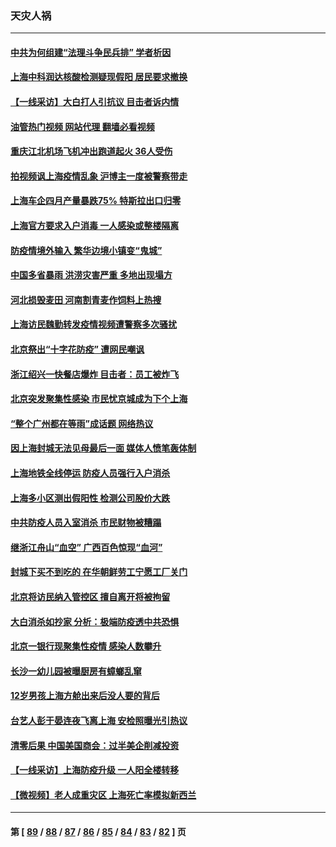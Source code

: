 ### 天灾人祸
---
#### [中共为何组建“法理斗争民兵排” 学者析因](../../pages/ncid280/n13734109.md?05121645) 
#### [上海中科润达核酸检测疑现假阳 居民要求撤换](../../pages/ncid280/n13734116.md?05121645) 
#### [【一线采访】大白打人引抗议 目击者诉内情](../../pages/ncid280/n13733097.md?05121645) 
#### [油管热门视频 网站代理 翻墙必看视频](http://209.222.30.114:81/youtube.html?05121645)
#### [重庆江北机场飞机冲出跑道起火 36人受伤](../../pages/ncid280/n13733889.md?05121645) 
#### [拍视频讽上海疫情乱象 沪博主一度被警察带走](../../pages/ncid280/n13733696.md?05121645) 
#### [上海车企四月产量暴跌75% 特斯拉出口归零](../../pages/ncid280/n13733278.md?05121645) 
#### [上海官方要求入户消毒 一人感染或整楼隔离](../../pages/ncid280/n13733427.md?05121645) 
#### [防疫情境外输入 繁华边境小镇变“鬼城”](../../pages/ncid280/n13732729.md?05121645) 
#### [中国多省暴雨 洪涝灾害严重 多地出现塌方](../../pages/ncid280/n13733107.md?05121645) 
#### [河北损毁麦田 河南割青麦作饲料上热搜](../../pages/ncid280/n13733036.md?05121645) 
#### [上海访民魏勤转发疫情视频遭警察多次骚扰](../../pages/ncid280/n13733148.md?05121645) 
#### [北京祭出“十字花防疫” 遭网民嘲讽](../../pages/ncid280/n13733054.md?05121645) 
#### [浙江绍兴一快餐店爆炸 目击者：员工被炸飞](../../pages/ncid280/n13733008.md?05121645) 
#### [北京突发聚集性感染 市民忧京城成为下个上海](../../pages/ncid280/n13732920.md?05121645) 
#### [“整个广州都在等雨”成话题 网络热议](../../pages/ncid280/n13732931.md?05121645) 
#### [因上海封城无法见母最后一面 媒体人愤笔轰体制](../../pages/ncid280/n13732917.md?05121645) 
#### [上海地铁全线停运 防疫人员强行入户消杀](../../pages/ncid280/n13732933.md?05121645) 
#### [上海多小区测出假阳性 检测公司股价大跌](../../pages/ncid280/n13732743.md?05121645) 
#### [中共防疫人员入室消杀 市民财物被糟蹋](../../pages/ncid280/n13732494.md?05121645) 
#### [继浙江舟山“血空” 广西百色惊现“血河”](../../pages/ncid280/n13732745.md?05121645) 
#### [封城下买不到吃的 在华朝鲜劳工宁愿工厂关门](../../pages/ncid280/n13732368.md?05121645) 
#### [北京将访民纳入管控区 擅自离开将被拘留](../../pages/ncid280/n13732205.md?05121645) 
#### [大白消杀如抄家 分析：极端防疫透中共恐惧](../../pages/ncid280/n13732034.md?05121645) 
#### [北京一银行现聚集性疫情 感染人数攀升](../../pages/ncid280/n13731998.md?05121645) 
#### [长沙一幼儿园被曝厨房有蟑螂乱窜](../../pages/ncid280/n13731916.md?05121645) 
#### [12岁男孩上海方舱出来后没人要的背后](../../pages/ncid280/n13731879.md?05121645) 
#### [台艺人彭于晏连夜飞离上海 安检照曝光引热议](../../pages/ncid280/n13731555.md?05121645) 
#### [清零后果 中国美国商会：过半美企削减投资](../../pages/ncid280/n13731358.md?05121645) 
#### [【一线采访】上海防疫升级 一人阳全楼转移](../../pages/ncid280/n13731443.md?05121645) 
#### [【微视频】老人成重灾区 上海死亡率模拟新西兰](../../pages/ncid280/n13731402.md?05121645) 

---
#### 第 [ [89](./89.md?05121645) / [88](./88.md?05121645) / [87](./87.md?05121645) / [86](./86.md?05121645) / [85](./85.md?05121645) / [84](./84.md?05121645) / [83](./83.md?05121645) / [82](./82.md?05121645) ] 页

